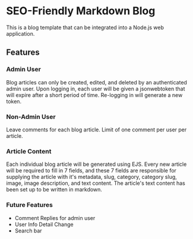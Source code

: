 # SEO-Friendly Markdown Blog

This is a blog template that can be integrated into a Node.js web application. 

## Features

### Admin User

Blog articles can only be created, edited, and deleted by an authenticated admin user. Upon logging in, each user will be given a jsonwebtoken that will expire after a short period of time. Re-logging in will generate a new token.

### Non-Admin User

Leave comments for each blog article. Limit of one comment per user per article.

### Article Content

Each individual blog article will be generated using EJS. Every new article will be required to fill in 7 fields, and these 7 fields are responsible for supplying the article with it's metadata, slug, category, category slug, image, image description, and text content. The article's text content has been set up to be written in markdown.

### Future Features
  
  - Comment Replies for admin user
  - User Info Detail Change
  - Search bar
